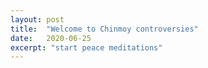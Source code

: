 ```yaml
---
layout: post
title:  "Welcome to Chinmoy controversies"
date:   2020-06-25
excerpt: "start peace meditations"
---
```


